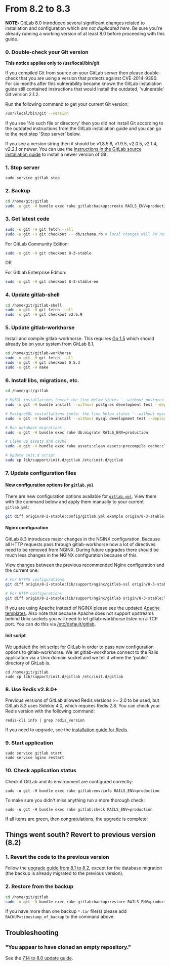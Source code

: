 # From 8.2 to 8.3

**NOTE:** GitLab 8.0 introduced several significant changes related to
installation and configuration which *are not duplicated here*. Be sure you're
already running a working version of at least 8.0 before proceeding with this
guide.

### 0. Double-check your Git version

**This notice applies only to /usr/local/bin/git**

If you compiled Git from source on your GitLab server then please double-check
that you are using a version that protects against CVE-2014-9390. For six
months after this vulnerability became known the GitLab installation guide
still contained instructions that would install the outdated, 'vulnerable' Git
version 2.1.2.

Run the following command to get your current Git version:

```sh
/usr/local/bin/git --version
```

If you see 'No such file or directory' then you did not install Git according
to the outdated instructions from the GitLab installation guide and you can go
to the next step 'Stop server' below.

If you see a version string then it should be v1.8.5.6, v1.9.5, v2.0.5, v2.1.4,
v2.2.1 or newer. You can use the [instructions in the GitLab source installation
guide](https://gitlab.com/gitlab-org/gitlab-ce/blob/master/doc/install/installation.md#1-packages-dependencies)
to install a newer version of Git.

### 1. Stop server

    sudo service gitlab stop

### 2. Backup

```bash
cd /home/git/gitlab
sudo -u git -H bundle exec rake gitlab:backup:create RAILS_ENV=production
```

### 3. Get latest code

```bash
sudo -u git -H git fetch --all
sudo -u git -H git checkout -- db/schema.rb # local changes will be restored automatically
```

For GitLab Community Edition:

```bash
sudo -u git -H git checkout 8-3-stable
```

OR

For GitLab Enterprise Edition:

```bash
sudo -u git -H git checkout 8-3-stable-ee
```

### 4. Update gitlab-shell

```bash
cd /home/git/gitlab-shell
sudo -u git -H git fetch --all
sudo -u git -H git checkout v2.6.9
```

### 5. Update gitlab-workhorse

Install and compile gitlab-workhorse. This requires [Go 1.5](https://golang.org/dl)
which should already be on your system from GitLab 8.1.

```bash
cd /home/git/gitlab-workhorse
sudo -u git -H git fetch --all
sudo -u git -H git checkout 0.5.3
sudo -u git -H make
```

### 6. Install libs, migrations, etc.

```bash
cd /home/git/gitlab

# MySQL installations (note: the line below states '--without postgres')
sudo -u git -H bundle install --without postgres development test --deployment

# PostgreSQL installations (note: the line below states '--without mysql')
sudo -u git -H bundle install --without mysql development test --deployment

# Run database migrations
sudo -u git -H bundle exec rake db:migrate RAILS_ENV=production

# Clean up assets and cache
sudo -u git -H bundle exec rake assets:clean assets:precompile cache:clear RAILS_ENV=production

# Update init.d script
sudo cp lib/support/init.d/gitlab /etc/init.d/gitlab
```

### 7. Update configuration files

#### New configuration options for `gitlab.yml`

There are new configuration options available for [`gitlab.yml`](config/gitlab.yml.example). View them with the command below and apply them manually to your current `gitlab.yml`:

```sh
git diff origin/8-2-stable:config/gitlab.yml.example origin/8-3-stable:config/gitlab.yml.example
```

#### Nginx configuration

GitLab 8.3 introduces major changes in the NGINX configuration.
Because all HTTP requests pass through gitlab-workhorse now a lot of
directives need to be removed from NGINX. During future upgrades there
should be much less changes in the NGINX configuration because of
this.

View changes between the previous recommended Nginx configuration and the
current one:

```sh
# For HTTPS configurations
git diff origin/8-2-stable:lib/support/nginx/gitlab-ssl origin/8-3-stable:lib/support/nginx/gitlab-ssl

# For HTTP configurations
git diff origin/8-2-stable:lib/support/nginx/gitlab origin/8-3-stable:lib/support/nginx/gitlab
```

If you are using Apache instead of NGINX please see the updated [Apache templates].
Also note that because Apache does not support upstreams behind Unix sockets you
will need to let gitlab-workhorse listen on a TCP port. You can do this
via [/etc/default/gitlab].

[Apache templates]: https://gitlab.com/gitlab-org/gitlab-recipes/tree/master/web-server/apache
[/etc/default/gitlab]: https://gitlab.com/gitlab-org/gitlab-ce/blob/8-3-stable/lib/support/init.d/gitlab.default.example#L34

#### Init script

We updated the init script for GitLab in order to pass new
configuration options to gitlab-workhorse. We let gitlab-workhorse
connect to the Rails application via a Unix domain socket and we tell
it where the 'public' directory of GitLab is.

```
cd /home/git/gitlab
sudo cp lib/support/init.d/gitlab /etc/init.d/gitlab
```

### 8. Use Redis v2.8.0+

Previous versions of GitLab allowed Redis versions >= 2.0 to be used, but
GitLab 8.3 uses Sidekiq 4.0, which requires Redis 2.8. You can check your Redis version
with the following command:

    redis-cli info | grep redis_version

If you need to upgrade, see the [installation guide for Redis](https://gitlab.com/gitlab-org/gitlab-ce/blob/8-3-stable/doc/install/installation.md#6-redis).

### 9. Start application

    sudo service gitlab start
    sudo service nginx restart

### 10. Check application status

Check if GitLab and its environment are configured correctly:

    sudo -u git -H bundle exec rake gitlab:env:info RAILS_ENV=production

To make sure you didn't miss anything run a more thorough check:

    sudo -u git -H bundle exec rake gitlab:check RAILS_ENV=production

If all items are green, then congratulations, the upgrade is complete!

## Things went south? Revert to previous version (8.2)

### 1. Revert the code to the previous version

Follow the [upgrade guide from 8.1 to 8.2](8.1-to-8.2.md), except for the
database migration (the backup is already migrated to the previous version).

### 2. Restore from the backup

```bash
cd /home/git/gitlab
sudo -u git -H bundle exec rake gitlab:backup:restore RAILS_ENV=production
```

If you have more than one backup `*.tar` file(s) please add `BACKUP=timestamp_of_backup` to the command above.

## Troubleshooting

### "You appear to have cloned an empty repository."

See the [7.14 to 8.0 update guide](7.14-to-8.0.md#troubleshooting).
